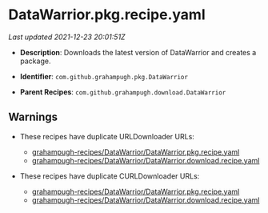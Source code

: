 # DataWarrior.pkg.recipe.yaml

_Last updated 2021-12-23 20:01:51Z_

- **Description**: Downloads the latest version of DataWarrior and creates a package.

- **Identifier**: `com.github.grahampugh.pkg.DataWarrior`

- **Parent Recipes**: `com.github.grahampugh.download.DataWarrior`


## Warnings

- These recipes have duplicate URLDownloader URLs:
    - [grahampugh-recipes/DataWarrior/DataWarrior.pkg.recipe.yaml](/autopkg-dupe-tracker/grahampugh-recipes/DataWarrior/DataWarrior.pkg.recipe.yaml)
    - [grahampugh-recipes/DataWarrior/DataWarrior.download.recipe.yaml](/autopkg-dupe-tracker/grahampugh-recipes/DataWarrior/DataWarrior.download.recipe.yaml)

- These recipes have duplicate CURLDownloader URLs:
    - [grahampugh-recipes/DataWarrior/DataWarrior.pkg.recipe.yaml](/autopkg-dupe-tracker/grahampugh-recipes/DataWarrior/DataWarrior.pkg.recipe.yaml)
    - [grahampugh-recipes/DataWarrior/DataWarrior.download.recipe.yaml](/autopkg-dupe-tracker/grahampugh-recipes/DataWarrior/DataWarrior.download.recipe.yaml)